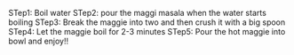 STep1: Boil water 
STep2: pour the maggi masala when the water starts boiling
STep3: Break the maggie into two and then crush it with a big spoon
STep4: Let the maggie boil for 2-3 minutes
STep5: Pour the hot maggie into bowl and enjoy!!